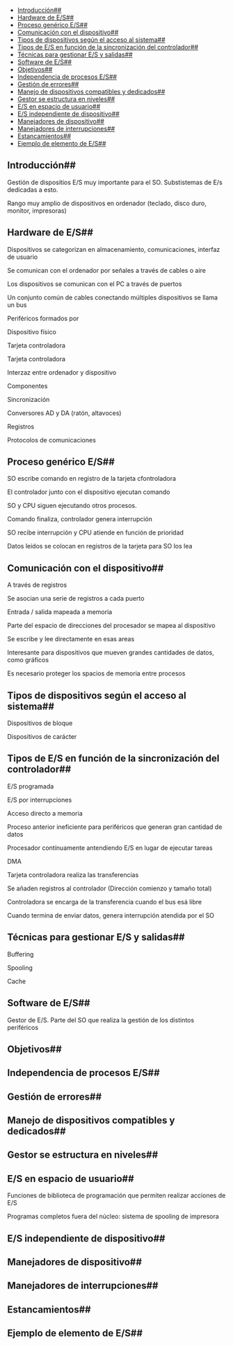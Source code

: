 - [Introducción##](#introducci%C3%B3n)
- [Hardware de E/S##](#hardware-de-es)
- [Proceso genérico E/S##](#proceso-gen%C3%A9rico-es)
- [Comunicación con el dispositivo##](#comunicaci%C3%B3n-con-el-dispositivo)
- [Tipos de dispositivos según el acceso al sistema##](#tipos-de-dispositivos-seg%C3%BAn-el-acceso-al-sistema)
- [Tipos de E/S en función de la sincronización del controlador##](#tipos-de-es-en-funci%C3%B3n-de-la-sincronizaci%C3%B3n-del-controlador)
- [Técnicas para gestionar E/S y salidas##](#t%C3%A9cnicas-para-gestionar-es-y-salidas)
- [Software de E/S##](#software-de-es)
- [Objetivos##](#objetivos)
- [Independencia de procesos E/S##](#independencia-de-procesos-es)
- [Gestión de errores##](#gesti%C3%B3n-de-errores)
- [Manejo de dispositivos compatibles y dedicados##](#manejo-de-dispositivos-compatibles-y-dedicados)
- [Gestor se estructura en niveles##](#gestor-se-estructura-en-niveles)
- [E/S en espacio de usuario##](#es-en-espacio-de-usuario)
- [E/S independiente de dispositivo##](#es-independiente-de-dispositivo)
- [Manejadores de dispositivo##](#manejadores-de-dispositivo)
- [Manejadores de interrupciones##](#manejadores-de-interrupciones)
- [Estancamientos##](#estancamientos)
- [Ejemplo de elemento de E/S##](#ejemplo-de-elemento-de-es)

## Introducción## 

Gestión de dispositios E/S muy importante para el SO. Substistemas de
E/s dedicadas a esto.

Rango muy amplio de dispositivos en ordenador (teclado, disco duro,
monitor, impresoras)

## Hardware de E/S## 

Dispositivos se categorizan en almacenamiento, comunicaciones, interfaz
de usuario

Se comunican con el ordenador por señales a través de cables o aire

Los dispositivos se comunican con el PC a través de puertos

Un conjunto común de cables conectando múltiples dispositivos se llama
un bus

Periféricos formados por

Dispositivo físico

Tarjeta controladora

Tarjeta controladora

Interzaz entre ordenador y dispositivo

Componentes

Sincronización

Conversores AD y DA (ratón, altavoces)

Registros

Protocolos de comunicaciones

## Proceso genérico E/S## 

SO escribe comando en registro de la tarjeta cfontroladora

El controlador junto con el dispositivo ejecutan comando

SO y CPU siguen ejecutando otros procesos.

Comando finaliza, controlador genera interrupción

SO recibe interrupción y CPU atiende en función de prioridad

Datos leídos se colocan en registros de la tarjeta para SO los lea

## Comunicación con el dispositivo## 

A través de registros

Se asocian una serie de registros a cada puerto

Entrada / salida mapeada a memoria

Parte del espacio de direcciones del procesador se mapea al dispositivo

Se escribe y lee directamente en esas areas

Interesante para dispositivos que mueven grandes cantidades de datos,
como gráficos

Es necesario proteger los spacios de memoria entre procesos

## Tipos de dispositivos según el acceso al sistema## 

Dispositivos de bloque

Dispositivos de carácter

## Tipos de E/S en función de la sincronización del controlador## 

E/S programada

E/S por interrupciones

Acceso directo a memoria

Proceso anterior ineficiente para periféricos que generan gran cantidad
de datos

Procesador contínuamente antendiendo E/S en lugar de ejecutar tareas

DMA

Tarjeta controladora realiza las transferencias

Se añaden registros al controlador (Dirección comienzo y tamaño total)

Controladora se encarga de la transferencia cuando el bus esá libre

Cuando termina de enviar datos, genera interrupción atendida por el SO

## Técnicas para gestionar E/S y salidas## 

Buffering

Spooling

Cache

## Software de E/S## 

Gestor de E/S. Parte del SO que realiza la gestión de los distintos
periféricos

## Objetivos## 

## Independencia de procesos E/S## 

## Gestión de errores## 

## Manejo de dispositivos compatibles y dedicados## 

## Gestor se estructura en niveles## 

## E/S en espacio de usuario## 

Funciones de biblioteca de programación que permiten realizar acciones
de E/S

Programas completos fuera del núcleo: sistema de spooling de impresora

## E/S independiente de dispositivo## 

## Manejadores de dispositivo## 

## Manejadores de interrupciones## 

## Estancamientos## 

## Ejemplo de elemento de E/S## 
